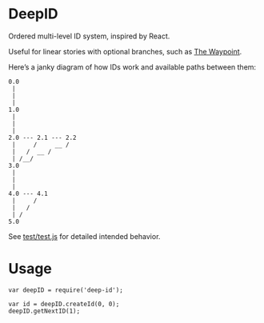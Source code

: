 # DeepID

Ordered multi-level ID system, inspired by React.

Useful for linear stories with optional branches, such as [The Waypoint](https://www.washingtonpost.com/graphics/world/lesbos/).

Here’s a janky diagram of how IDs work and available paths between them:

    0.0
     |
     |
     |
    1.0
     |
     |
     |
    2.0 --- 2.1 --- 2.2
     |     /     __ /
     |   /  __ /
     | /__/
    3.0
     |
     |
     |
    4.0 --- 4.1
     |     /
     |   /
     | /
    5.0

See [test/test.js](test/test.js) for detailed intended behavior.

# Usage

    var deepID = require('deep-id');

    var id = deepID.createId(0, 0);
    deepID.getNextID(1);

